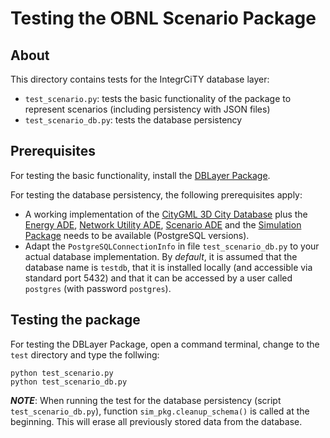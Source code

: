 # Testing the OBNL Scenario Package


## About

This directory contains tests for the IntegrCiTY database layer:
- `test_scenario.py`: tests the basic functionality of the package to represent scenarios  (including persistency with JSON files)
- `test_scenario_db.py`: tests the database persistency


## Prerequisites

For testing the basic functionality, install the [DBLayer Package](https://github.com/IntegrCiTy/dblayer). 

For testing the database persistency, the following prerequisites apply:
- A working implementation of the [CityGML 3D City Database](http://)  plus the [Energy ADE](http://), [Network Utility ADE](http://), [Scenario ADE](http://) and the [Simulation Package](http://) needs to be available (PostgreSQL versions).
- Adapt the `PostgreSQLConnectionInfo` in file `test_scenario_db.py` to your actual  database implementation. By *default*, it is assumed that the database name is `testdb`, that it is installed locally (and accessible via standard port 5432) and that it can be accessed by a user called `postgres` (with password `postgres`).


## Testing the package

For testing the DBLayer Package, open a command terminal, change to the `test` directory and type the follwing:
```
python test_scenario.py
python test_scenario_db.py
```
***NOTE***: When running the test for the database persistency (script `test_scenario_db.py`), function `sim_pkg.cleanup_schema()` is called at the beginning. This will erase all previously stored data from the database.